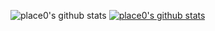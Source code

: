 ![place0's github stats](https://github-readme-stats.vercel.app/api?username=place0&show_icons=true)
[![place0's github stats](https://github-readme-stats.vercel.app/api/top-langs/?username=place0&show_icons=true&hide_border=true&title_color=004386&icon_color=004386&layout=compact)](https://github.com/place0)
